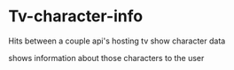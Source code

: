 # Tv-character-info

Hits between a couple api's hosting tv show character data 

shows information about those characters to the user
